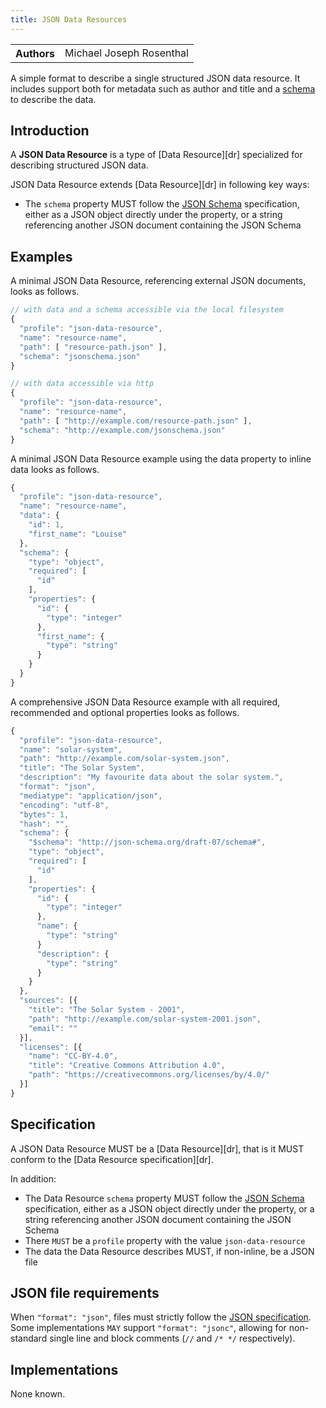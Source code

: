 ```yaml
---
title: JSON Data Resources
---
```


<table>
  <tr>
    <th>Authors</th>
    <td>Michael Joseph Rosenthal</td>
  </tr>
</table>

A simple format to describe a single structured JSON data resource. It includes support both for metadata such as author and title and a [schema](https://json-schema.org/) to describe the data.

## Introduction

A **JSON Data Resource** is a type of [Data Resource][dr] specialized for describing structured JSON data.

JSON Data Resource extends [Data Resource][dr] in following key ways:

- The `schema` property MUST follow the [JSON Schema](https://json-schema.org/) specification, either as a JSON object directly under the property, or a string referencing another JSON document containing the JSON Schema

## Examples

A minimal JSON Data Resource, referencing external JSON documents, looks as follows.

```javascript
// with data and a schema accessible via the local filesystem
{
  "profile": "json-data-resource",
  "name": "resource-name",
  "path": [ "resource-path.json" ],
  "schema": "jsonschema.json"
}

// with data accessible via http
{
  "profile": "json-data-resource",
  "name": "resource-name",
  "path": [ "http://example.com/resource-path.json" ],
  "schema": "http://example.com/jsonschema.json"
}
```

A minimal JSON Data Resource example using the data property to inline data looks as follows.

```javascript
{
  "profile": "json-data-resource",
  "name": "resource-name",
  "data": {
    "id": 1,
    "first_name": "Louise"
  },
  "schema": {
    "type": "object",
    "required": [
      "id"
    ],
    "properties": {
      "id": {
        "type": "integer"
      },
      "first_name": {
        "type": "string"
      }
    }
  }
}
```

A comprehensive JSON Data Resource example with all required, recommended and optional properties looks as follows.

```javascript
{
  "profile": "json-data-resource",
  "name": "solar-system",
  "path": "http://example.com/solar-system.json",
  "title": "The Solar System",
  "description": "My favourite data about the solar system.",
  "format": "json",
  "mediatype": "application/json",
  "encoding": "utf-8",
  "bytes": 1,
  "hash": "",
  "schema": {
    "$schema": "http://json-schema.org/draft-07/schema#",
    "type": "object",
    "required": [
      "id"
    ],
    "properties": {
      "id": {
        "type": "integer"
      },
      "name": {
        "type": "string"
      }
      "description": {
        "type": "string"
      }
    }
  },
  "sources": [{
    "title": "The Solar System - 2001",
    "path": "http://example.com/solar-system-2001.json",
    "email": ""
  }],
  "licenses": [{
    "name": "CC-BY-4.0",
    "title": "Creative Commons Attribution 4.0",
    "path": "https://creativecommons.org/licenses/by/4.0/"
  }]
}
```

## Specification

A JSON Data Resource MUST be a [Data Resource][dr], that is it MUST conform to the [Data Resource specification][dr].

In addition:

- The Data Resource `schema` property MUST follow the [JSON Schema](https://json-schema.org/) specification, either as a JSON object directly under the property, or a string referencing another JSON document containing the JSON Schema
- There `MUST` be a `profile` property with the value `json-data-resource`
- The data the Data Resource describes MUST, if non-inline, be a JSON file

## JSON file requirements

When `"format": "json"`, files must strictly follow the [JSON specification](https://www.json.org/). Some implementations `MAY` support `"format": "jsonc"`, allowing for non-standard single line and block comments (`//` and `/* */` respectively).

## Implementations

None known.
